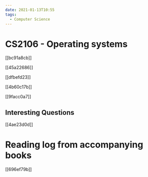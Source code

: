 ```yaml
---
date: 2021-01-13T10:55
tags: 
  - Computer Science
---
```


# CS2106 - Operating systems

[[bc91a8cb]]

[[45a22686]]

[[dfbefd23]]

[[4b60c17b]]

[[9facc0a7]]

## Interesting Questions

[[4ae23d0d]]

# Reading log from accompanying books

[[696ef79b]]


